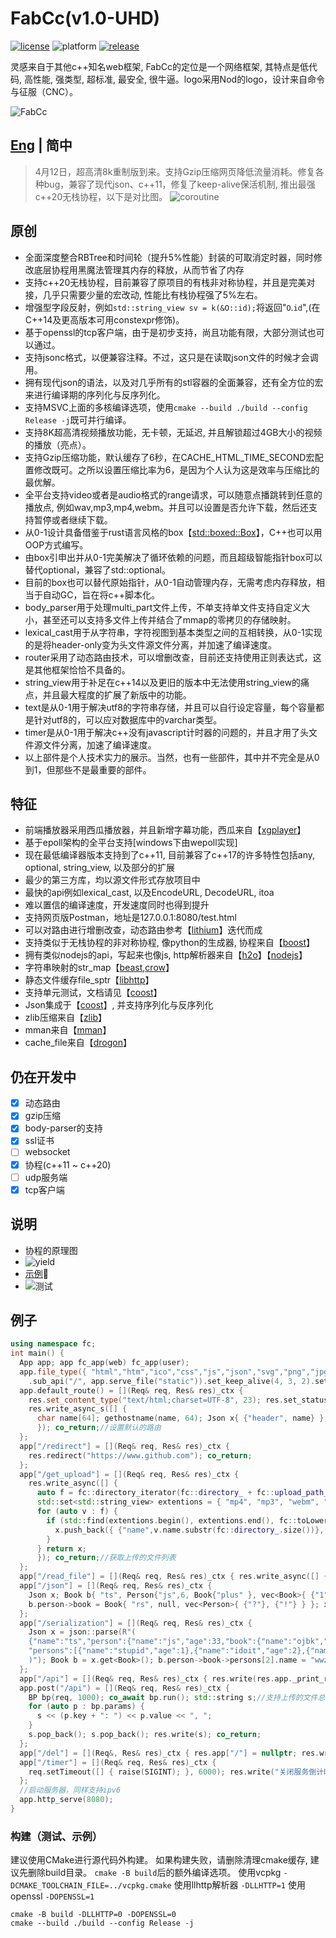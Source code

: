 # FabCc(v1.0-UHD)
[![license][license-badge]][license-link]
![platform][supported-platforms-badge]
[![release][release-badge]][release-link]

[license-badge]: https://img.shields.io/badge/License-AGPL%20v3-gold.svg
[license-link]: LICENSE
[supported-platforms-badge]: https://img.shields.io/badge/platform-Win32%20|%20GNU/Linux%20|%20macOS%20|%20FreeBSD%20-maroon
[release-badge]: https://img.shields.io/github/release/asciphx/FabCc.svg?style=flat-square
[release-link]: https://github.com/asciphx/FabCc/releases
灵感来自于其他c++知名web框架, FabCc的定位是一个网络框架, 其特点是低代码, 高性能, 强类型, 超标准, 最安全, 很牛逼。logo采用Nod的logo，设计来自命令与征服（CNC）。

![FabCc](./static/logo.png)
## [Eng](./README.md) | 简中
> 4月12日，超高清8k重制版到来。支持Gzip压缩网页降低流量消耗。修复各种bug，兼容了现代json、c++11，修复了keep-alive保活机制, 推出最强c++20无栈协程，以下是对比图。
> ![coroutine](./co%20vs%20Task.jpg)

## 原创
- 全面深度整合RBTree和时间轮（提升5%性能）封装的可取消定时器，同时修改底层协程用黑魔法管理其内存的释放，从而节省了内存
- 支持c++20无栈协程，目前兼容了原项目的有栈非对称协程，并且是完美对接，几乎只需要少量的宏改动, 性能比有栈协程强了5%左右。
- 增强型字段反射，例如`std::string_view sv = k(&O::id);`将返回"`O`.`id`",(在C++14及更高版本可用constexpr修饰)。
- 基于openssl的tcp客户端，由于是初步支持，尚且功能有限，大部分测试也可以通过。
- 支持jsonc格式，以便兼容注释。不过，这只是在读取json文件的时候才会调用。
- 拥有现代json的语法，以及对几乎所有的stl容器的全面兼容，还有全方位的宏来进行编译期的序列化与反序列化。
- 支持MSVC上面的多核编译选项，使用`cmake --build ./build --config Release -j`既可并行编译。
- 支持8K超高清视频播放功能，无卡顿，无延迟, 并且解锁超过4GB大小的视频的播放（亮点）。
- 支持Gzip压缩功能，默认缓存了6秒，在CACHE_HTML_TIME_SECOND宏配置修改既可。之所以设置压缩比率为6，是因为个人认为这是效率与压缩比的最优解。
- 全平台支持video或者是audio格式的range请求，可以随意点播跳转到任意的播放点, 例如wav,mp3,mp4,webm。并且可以设置是否允许下载，然后还支持暂停或者继续下载。
- 从0-1设计具备借鉴于rust语言风格的box【[std::boxed::Box](https://doc.rust-lang.org/std/boxed/struct.Box.html)】，C++也可以用OOP方式编写。
- 由box引申出并从0-1完美解决了循环依赖的问题，而且超级智能指针box可以替代optional，兼容了std::optional。
- 目前的box也可以替代原始指针，从0-1自动管理内存，无需考虑内存释放，相当于自动GC，旨在将c++脚本化。
- body_parser用于处理multi_part文件上传，不单支持单文件支持自定义大小，甚至还可以支持多文件上传并结合了mmap的零拷贝的存储映射。
- lexical_cast用于从字符串，字符视图到基本类型之间的互相转换，从0-1实现的是将header-only变为头文件源文件分离，并加速了编译速度。
- router采用了动态路由技术，可以增删改查，目前还支持使用正则表达式，这是其他框架恰恰不具备的。
- string_view用于补足在c++14以及更旧的版本中无法使用string_view的痛点，并且最大程度的扩展了新版中的功能。
- text是从0-1用于解决utf8的字符串存储，并且可以自行设定容量，每个容量都是针对utf8的，可以应对数据库中的varchar类型。
- timer是从0-1用于解决c++没有javascript计时器的问题的，并且才用了头文件源文件分离，加速了编译速度。
- 以上部件是个人技术实力的展示。当然，也有一些部件，其中并不完全是从0到1，但那些不是最重要的部件。

## 特征
- 前端播放器采用西瓜播放器，并且新增字幕功能，西瓜来自【[xgplayer](https://github.com/bytedance/xgplayer)】
- 基于epoll架构的全平台支持[windows下由wepoll实现]
- 现在最低编译器版本支持到了c++11, 目前兼容了c++17的许多特性包括any, optional, string_view, 以及部分的扩展
- 最少的第三方库，均以源文件形式存放项目中
- 最快的api例如lexical_cast, 以及EncodeURL, DecodeURL, itoa
- 难以置信的编译速度，开发速度同时也得到提升
- 支持网页版Postman，地址是127.0.0.1:8080/test.html
- 可以对路由进行增删改查，动态路由参考【[lithium](https://github.com/matt-42/lithium)】迭代而成
- 支持类似于无栈协程的非对称协程, 像python的生成器, 协程来自【[boost](https://github.com/boostorg/context)】
- 拥有类似nodejs的api，写起来也像js, http解析器来自【[h2o](https://github.com/h2o/picohttpparser)】【[nodejs](https://github.com/nodejs/llhttp)】
- 字符串映射的str_map【[beast](https://github.com/boostorg/beast),[crow](https://github.com/ipkn/crow)】
- 静态文件缓存file_sptr【[libhttp](https://github.com/neithern/libhttp)】
- 支持单元测试，文档请见【[coost](https://coostdocs.gitee.io/cn/co/unitest/)】
- Json集成于【[coost](https://coostdocs.gitee.io/cn/co/json/)】, 并支持序列化与反序列化
- zlib压缩来自【[zlib](https://github.com/madler/zlib)】
- mman来自【[mman](https://code.google.com/archive/p/mman-win32/source/default/source)】
- cache_file来自【[drogon](https://github.com/drogonframework/drogon/blob/master/lib/src/CacheFile.cc)】

## 仍在开发中
- [x] 动态路由
- [x] gzip压缩
- [x] body-parser的支持
- [x] ssl证书
- [ ] websocket
- [x] 协程(c++11 ~ c++20)
- [ ] udp服务端
- [x] tcp客户端

## 说明
- 协程的原理图
- ![yield](./yield.gif)
- [示例](http://8.129.58.72:8080/)🚀
- ![测试](./test.jpg)

## 例子
```c++
using namespace fc;
int main() {
  App app; app fc_app(web) fc_app(user);
  app.file_type({ "html","htm","ico","css","js","json","svg","png","jpg","gif","txt","wasm","mp4","webm","mp3","wav","aac" })
    .sub_api("/", app.serve_file("static")).set_keep_alive(4, 3, 2).set_use_max_mem(600.0).set_file_download(true);
  app.default_route() = [](Req& req, Res& res)_ctx {
    res.set_content_type("text/html;charset=UTF-8", 23); res.set_status(404);
    res.write_async_s([] {
      char name[64]; gethostname(name, 64); Json x{ {"header", name} }; return mustache::load("404NotFound.html").render(x);
      }); co_return;//设置默认的路由
  };
  app["/redirect"] = [](Req& req, Res& res)_ctx {
    res.redirect("https://www.github.com"); co_return;
  };
  app["/get_upload"] = [](Req& req, Res& res)_ctx {
    res.write_async([] {
      auto f = fc::directory_iterator(fc::directory_ + fc::upload_path_); Json x;
      std::set<std::string_view> extentions = { "mp4", "mp3", "webm", "wav", "mkv" };
      for (auto v : f) {
        if (std::find(extentions.begin(), extentions.end(), fc::toLowerCase(v.ext)) != extentions.end()) {
          x.push_back({ {"name",v.name.substr(fc::directory_.size())}, {"size",v.size} });
        }
      } return x;
      }); co_return;//获取上传的文件列表
  };
  app["/read_file"] = [](Req& req, Res& res)_ctx { res.write_async([] { Json x = json::read_file("test.json"); return x; }); co_return; };
  app["/json"] = [](Req& req, Res& res)_ctx {
    Json x; Book b{ "ts", Person{"js",6, Book{"plus" }, vec<Book>{ {"1", Person {"sb" }}, {"2", Person {"sb" }} }} };
    b.person->book = Book{ "rs", null, vec<Person>{ {"?"}, {"!"} } }; x = b; res.write(x); co_return;//json请求
  };
  app["/serialization"] = [](Req& req, Res& res)_ctx {
    Json x = json::parse(R"(
    {"name":"ts","person":{"name":"js","age":33,"book":{"name":"ojbk","person":{"name":"fucker","age":0},
    "persons":[{"name":"stupid","age":1},{"name":"idoit","age":2},{"name":"bonkers","age":3,"book":{"name":"sb"}}]}}}
    )"); Book b = x.get<Book>(); b.person->book->persons[2].name = "wwzzgg"; x = b; res.write(x.dump()); co_return;//反序列化与序列化
  };
  app["/api"] = [](Req& req, Res& res)_ctx { res.write(res.app._print_routes()); co_return; };//返回路由列表
  app.post("/api") = [](Req& req, Res& res)_ctx {
    BP bp(req, 1000); co_await bp.run(); std::string s;//支持上传的文件总大小1000MB
    for (auto p : bp.params) {
      s << (p.key + ": ") << p.value << ", ";
    }
    s.pop_back(); s.pop_back(); res.write(s); co_return;
  };
  app["/del"] = [](Req&, Res& res)_ctx { res.app["/"] = nullptr; res.write("主页的路由已被删除！！"); co_return; };
  app["/timer"] = [](Req& req, Res& res)_ctx {
    req.setTimeout([] { raise(SIGINT); }, 6000); res.write("关闭服务倒计时启动！"); co_return;
  };
  //启动服务器，同样支持ipv6
  app.http_serve(8080);
}
```

### 构建（测试、示例）
建议使用CMake进行源代码外构建。
如果构建失败，请删除清理cmake缓存, 建议先删除build目录。
`cmake -B build`后的额外编译选项。
使用vcpkg `-DCMAKE_TOOLCHAIN_FILE=../vcpkg.cmake`
使用llhttp解析器 `-DLLHTTP=1`
使用openssl `-DOPENSSL=1`
```
cmake -B build -DLLHTTP=0 -DOPENSSL=0
cmake --build ./build --config Release -j
```
